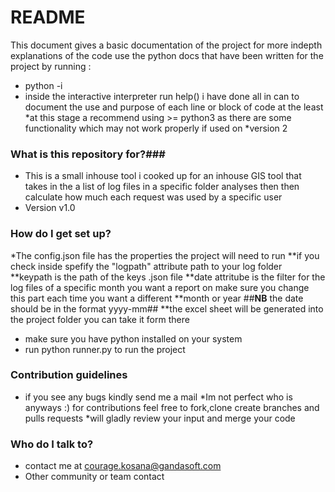 # README #
This document gives a basic documentation of the project for more indepth explanations of the code use the python docs
that have been written for the project by running :
* python -i 
* inside the interactive interpreter run help(<name of module>) i have done all in can to document the use and purpose of each line or block of code at the least
*at this stage a recommend using >= python3 as there are some functionality which may not work properly if used on
*version 2

### **What is this repository for?**###

* This is a small inhouse tool i cooked up  for an inhouse GIS tool that takes in the a list of log files in a specific folder analyses then then calculate how much each request was used by a specific user 
* Version v1.0


### **How do I get set up?** ###
*The config.json file has the properties the project will need to run
**if you check inside spefify the "logpath" attribute path to your log folder
**keypath is the path of the keys .json file
**date attritube is the filter for the log files of a specific month you want a report on make sure you change this part each time you want a different
**month or year
##**NB** the date should be in the format yyyy-mm##
**the excel sheet will be generated into the project folder you can take it form there
* make sure you have python installed on your system 
* run python runner.py to run the project


### **Contribution guidelines** ###
* if you see any bugs kindly send me a mail
*Im not perfect who is anyways :) for contributions feel free to fork,clone create branches and pulls requests
*will gladly review your input and merge your code


### **Who do I talk to?** ###

* contact me at courage.kosana@gandasoft.com
* Other community or team contact

